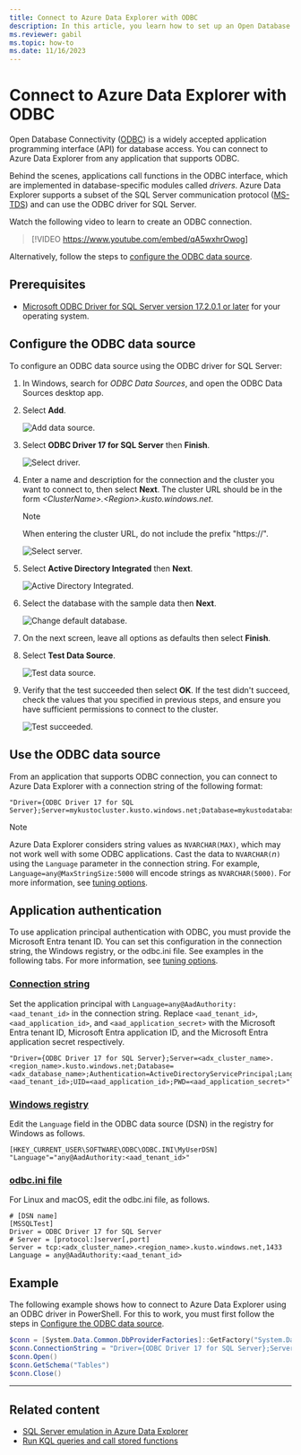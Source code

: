 ```yaml
---
title: Connect to Azure Data Explorer with ODBC
description: In this article, you learn how to set up an Open Database Connectivity (ODBC) connection to Azure Data Explorer.
ms.reviewer: gabil
ms.topic: how-to
ms.date: 11/16/2023
---
```


# Connect to Azure Data Explorer with ODBC

Open Database Connectivity ([ODBC](/sql/odbc/reference/odbc-overview)) is a widely accepted application programming interface (API) for database access. You can connect to Azure Data Explorer from any application that supports ODBC.

Behind the scenes, applications call functions in the ODBC interface, which are implemented in database-specific modules called *drivers*. Azure Data Explorer supports a subset of the SQL Server communication protocol ([MS-TDS](./t-sql.md)) and can use the ODBC driver for SQL Server.

Watch the following video to learn to create an ODBC connection.

> [!VIDEO https://www.youtube.com/embed/qA5wxhrOwog]

Alternatively, follow the steps to [configure the ODBC data source](#configure-the-odbc-data-source).

## Prerequisites

* [Microsoft ODBC Driver for SQL Server version 17.2.0.1 or later](/sql/connect/odbc/download-odbc-driver-for-sql-server) for your operating system.

## Configure the ODBC data source

To configure an ODBC data source using the ODBC driver for SQL Server:

1. In Windows, search for *ODBC Data Sources*, and open the ODBC Data Sources desktop app.

1. Select **Add**.

    ![Add data source.](media/connect-odbc/add-data-source.png)

1. Select **ODBC Driver 17 for SQL Server** then **Finish**.

    ![Select driver.](media/connect-odbc/select-driver.png)

1. Enter a name and description for the connection and the cluster you want to connect to, then select **Next**. The cluster URL should be in the form *\<ClusterName\>.\<Region\>.kusto.windows.net*.

    >[!NOTE]
    > When entering the cluster URL, do not include the prefix "https://".

    ![Select server.](media/connect-odbc/select-server.png)

1. Select **Active Directory Integrated** then **Next**.

    ![Active Directory Integrated.](media/connect-odbc/active-directory-integrated.png)

1. Select the database with the sample data then **Next**.

    ![Change default database.](media/connect-odbc/change-default-database.png)

1. On the next screen, leave all options as defaults then select **Finish**.

1. Select **Test Data Source**.

    ![Test data source.](media/connect-odbc/test-data-source.png)

1. Verify that the test succeeded then select **OK**. If the test didn't succeed, check the values that you specified in previous steps, and ensure you have sufficient permissions to connect to the cluster.

    ![Test succeeded.](media/connect-odbc/test-succeeded.png)

## Use the ODBC data source

From an application that supports ODBC connection, you can connect to Azure Data Explorer with a connection string of the following format:

```odbc
"Driver={ODBC Driver 17 for SQL Server};Server=mykustocluster.kusto.windows.net;Database=mykustodatabase;Authentication=ActiveDirectoryIntegrated"
```

> [!NOTE]
> Azure Data Explorer considers string values as `NVARCHAR(MAX)`, which may not work well with some ODBC applications. Cast the data to `NVARCHAR(`*n*`)` using the `Language` parameter in the connection string. For example, `Language=any@MaxStringSize:5000` will encode strings as `NVARCHAR(5000)`. For more information, see [tuning options](sql-server-emulation-overview.md#tuning-options).

## Application authentication

To use application principal authentication with ODBC, you must provide the Microsoft Entra tenant ID. You can set this configuration in the connection string, the Windows registry, or the odbc.ini file. See examples in the following tabs. For more information, see [tuning options](sql-server-emulation-overview.md#tuning-options).

### [Connection string](#tab/connection-string)

Set the application principal with `Language=any@AadAuthority:<aad_tenant_id>` in the connection string. Replace `<aad_tenant_id>`, `<aad_application_id>`, and `<aad_application_secret>` with the Microsoft Entra tenant ID, Microsoft Entra application ID, and the Microsoft Entra application secret respectively.

```odbc
"Driver={ODBC Driver 17 for SQL Server};Server=<adx_cluster_name>.<region_name>.kusto.windows.net;Database=<adx_database_name>;Authentication=ActiveDirectoryServicePrincipal;Language=any@AadAuthority:<aad_tenant_id>;UID=<aad_application_id>;PWD=<aad_application_secret>"
```

### [Windows registry](#tab/windows-registry)

Edit the `Language` field in the ODBC data source (DSN) in the registry for Windows as follows.

```odbc
[HKEY_CURRENT_USER\SOFTWARE\ODBC\ODBC.INI\MyUserDSN]
"Language"="any@AadAuthority:<aad_tenant_id>"
```

### [odbc.ini file](#tab/odbcini-file)

For Linux and macOS, edit the odbc.ini file, as follows.

```odbc
# [DSN name]
[MSSQLTest]
Driver = ODBC Driver 17 for SQL Server
# Server = [protocol:]server[,port]
Server = tcp:<adx_cluster_name>.<region_name>.kusto.windows.net,1433
Language = any@AadAuthority:<aad_tenant_id>
```

## Example

The following example shows how to connect to Azure Data Explorer using an ODBC driver in PowerShell. For this to work, you must first follow the steps in [Configure the ODBC data source](#configure-the-odbc-data-source).

```powershell
$conn = [System.Data.Common.DbProviderFactories]::GetFactory("System.Data.Odbc").CreateConnection()
$conn.ConnectionString = "Driver={ODBC Driver 17 for SQL Server};Server=mykustocluster.kusto.windows.net;Database=mykustodatabase;Authentication=ActiveDirectoryIntegrated"
$conn.Open()
$conn.GetSchema("Tables")
$conn.Close()
```

---

## Related content

* [SQL Server emulation in Azure Data Explorer](sql-server-emulation-overview.md)
* [Run KQL queries and call stored functions](sql-kql-queries-and-stored-functions.md)
